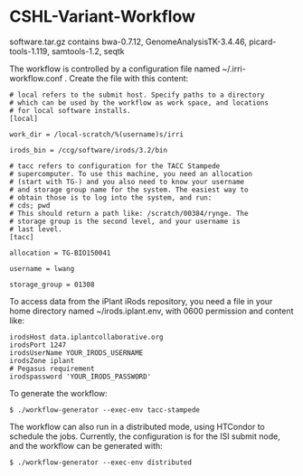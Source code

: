 CSHL-Variant-Workflow
=============
software.tar.gz contains
            bwa-0.7.12,
            GenomeAnalysisTK-3.4.46,
            picard-tools-1.119,
            samtools-1.2,
            seqtk

The workflow is controlled by a configuration file named
~/.irri-workflow.conf . Create the file with this content:

```
# local refers to the submit host. Specify paths to a directory
# which can be used by the workflow as work space, and locations
# for local software installs.
[local]

work_dir = /local-scratch/%(username)s/irri

irods_bin = /ccg/software/irods/3.2/bin

# tacc refers to configuration for the TACC Stampede 
# supercomputer. To use this machine, you need an allocation
# (start with TG-) and you also need to know your username
# and storage group name for the system. The easiest way to 
# obtain those is to log into the system, and run:
# cds; pwd
# This should return a path like: /scratch/00384/rynge. The
# storage group is the second level, and your username is 
# last level.
[tacc]

allocation = TG-BIO150041

username = lwang

storage_group = 01308

```


To access data from the iPlant iRods repository, you need a file in your
home directory named ~/irods.iplant.env, with 0600 permission and
content like:

```
irodsHost data.iplantcollaborative.org
irodsPort 1247
irodsUserName YOUR_IRODS_USERNAME
irodsZone iplant
# Pegasus requirement
irodspassword 'YOUR_IRODS_PASSWORD'
```

To generate the workflow:

```
$ ./workflow-generator --exec-env tacc-stampede
```

The workflow can also run in a distributed mode, using HTCondor to schedule
the jobs. Currently, the configuration is for the ISI submit node, and the
workflow can be generated with:

```
$ ./workflow-generator --exec-env distributed
```

